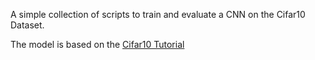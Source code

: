 A simple collection of scripts to train and evaluate a CNN on the Cifar10 Dataset.

The model is based on the [Cifar10 Tutorial](http://tensorflow.org/tutorials/deep_cnn/)